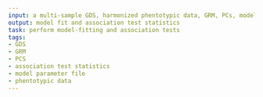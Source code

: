 ```yaml
---
input: a multi-sample GDS, harmonized phentotypic data, GRM, PCs, model parameter file
output: model fit and association test statistics
task: perform model-fitting and association tests
tags:
- GDS
- GRM
- PCS
- association test statistics
- model parameter file
- phentotypic data
---
```

